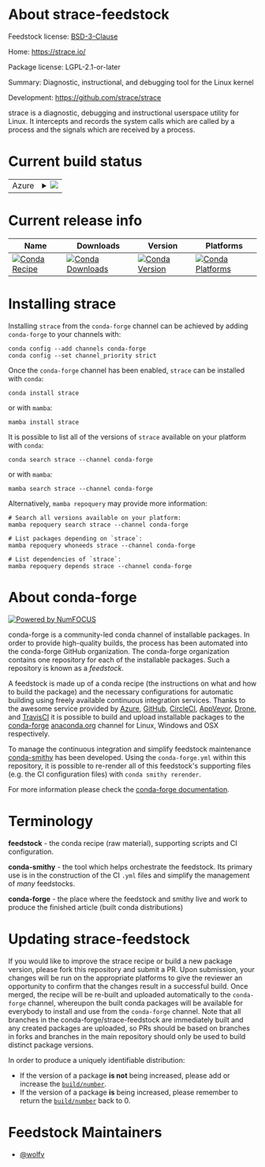 About strace-feedstock
======================

Feedstock license: [BSD-3-Clause](https://github.com/conda-forge/strace-feedstock/blob/main/LICENSE.txt)

Home: https://strace.io/

Package license: LGPL-2.1-or-later

Summary: Diagnostic, instructional, and debugging tool for the Linux kernel

Development: https://github.com/strace/strace

strace is a diagnostic, debugging and instructional userspace utility for Linux.
It intercepts and records the system calls which are called by a process and
the signals which are received by a process.

Current build status
====================


<table>
    
  <tr>
    <td>Azure</td>
    <td>
      <details>
        <summary>
          <a href="https://dev.azure.com/conda-forge/feedstock-builds/_build/latest?definitionId=24522&branchName=main">
            <img src="https://dev.azure.com/conda-forge/feedstock-builds/_apis/build/status/strace-feedstock?branchName=main">
          </a>
        </summary>
        <table>
          <thead><tr><th>Variant</th><th>Status</th></tr></thead>
          <tbody><tr>
              <td>linux_64</td>
              <td>
                <a href="https://dev.azure.com/conda-forge/feedstock-builds/_build/latest?definitionId=24522&branchName=main">
                  <img src="https://dev.azure.com/conda-forge/feedstock-builds/_apis/build/status/strace-feedstock?branchName=main&jobName=linux&configuration=linux%20linux_64_" alt="variant">
                </a>
              </td>
            </tr>
          </tbody>
        </table>
      </details>
    </td>
  </tr>
</table>

Current release info
====================

| Name | Downloads | Version | Platforms |
| --- | --- | --- | --- |
| [![Conda Recipe](https://img.shields.io/badge/recipe-strace-green.svg)](https://anaconda.org/conda-forge/strace) | [![Conda Downloads](https://img.shields.io/conda/dn/conda-forge/strace.svg)](https://anaconda.org/conda-forge/strace) | [![Conda Version](https://img.shields.io/conda/vn/conda-forge/strace.svg)](https://anaconda.org/conda-forge/strace) | [![Conda Platforms](https://img.shields.io/conda/pn/conda-forge/strace.svg)](https://anaconda.org/conda-forge/strace) |

Installing strace
=================

Installing `strace` from the `conda-forge` channel can be achieved by adding `conda-forge` to your channels with:

```
conda config --add channels conda-forge
conda config --set channel_priority strict
```

Once the `conda-forge` channel has been enabled, `strace` can be installed with `conda`:

```
conda install strace
```

or with `mamba`:

```
mamba install strace
```

It is possible to list all of the versions of `strace` available on your platform with `conda`:

```
conda search strace --channel conda-forge
```

or with `mamba`:

```
mamba search strace --channel conda-forge
```

Alternatively, `mamba repoquery` may provide more information:

```
# Search all versions available on your platform:
mamba repoquery search strace --channel conda-forge

# List packages depending on `strace`:
mamba repoquery whoneeds strace --channel conda-forge

# List dependencies of `strace`:
mamba repoquery depends strace --channel conda-forge
```


About conda-forge
=================

[![Powered by
NumFOCUS](https://img.shields.io/badge/powered%20by-NumFOCUS-orange.svg?style=flat&colorA=E1523D&colorB=007D8A)](https://numfocus.org)

conda-forge is a community-led conda channel of installable packages.
In order to provide high-quality builds, the process has been automated into the
conda-forge GitHub organization. The conda-forge organization contains one repository
for each of the installable packages. Such a repository is known as a *feedstock*.

A feedstock is made up of a conda recipe (the instructions on what and how to build
the package) and the necessary configurations for automatic building using freely
available continuous integration services. Thanks to the awesome service provided by
[Azure](https://azure.microsoft.com/en-us/services/devops/), [GitHub](https://github.com/),
[CircleCI](https://circleci.com/), [AppVeyor](https://www.appveyor.com/),
[Drone](https://cloud.drone.io/welcome), and [TravisCI](https://travis-ci.com/)
it is possible to build and upload installable packages to the
[conda-forge](https://anaconda.org/conda-forge) [anaconda.org](https://anaconda.org/)
channel for Linux, Windows and OSX respectively.

To manage the continuous integration and simplify feedstock maintenance
[conda-smithy](https://github.com/conda-forge/conda-smithy) has been developed.
Using the ``conda-forge.yml`` within this repository, it is possible to re-render all of
this feedstock's supporting files (e.g. the CI configuration files) with ``conda smithy rerender``.

For more information please check the [conda-forge documentation](https://conda-forge.org/docs/).

Terminology
===========

**feedstock** - the conda recipe (raw material), supporting scripts and CI configuration.

**conda-smithy** - the tool which helps orchestrate the feedstock.
                   Its primary use is in the construction of the CI ``.yml`` files
                   and simplify the management of *many* feedstocks.

**conda-forge** - the place where the feedstock and smithy live and work to
                  produce the finished article (built conda distributions)


Updating strace-feedstock
=========================

If you would like to improve the strace recipe or build a new
package version, please fork this repository and submit a PR. Upon submission,
your changes will be run on the appropriate platforms to give the reviewer an
opportunity to confirm that the changes result in a successful build. Once
merged, the recipe will be re-built and uploaded automatically to the
`conda-forge` channel, whereupon the built conda packages will be available for
everybody to install and use from the `conda-forge` channel.
Note that all branches in the conda-forge/strace-feedstock are
immediately built and any created packages are uploaded, so PRs should be based
on branches in forks and branches in the main repository should only be used to
build distinct package versions.

In order to produce a uniquely identifiable distribution:
 * If the version of a package **is not** being increased, please add or increase
   the [``build/number``](https://docs.conda.io/projects/conda-build/en/latest/resources/define-metadata.html#build-number-and-string).
 * If the version of a package **is** being increased, please remember to return
   the [``build/number``](https://docs.conda.io/projects/conda-build/en/latest/resources/define-metadata.html#build-number-and-string)
   back to 0.

Feedstock Maintainers
=====================

* [@wolfv](https://github.com/wolfv/)

